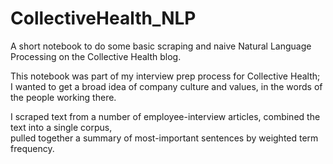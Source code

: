 # CollectiveHealth_NLP
A short notebook to do some basic scraping and naive Natural Language Processing on the Collective Health blog.

This notebook was part of my interview prep process for Collective Health;\
I wanted to get a broad idea of company culture and values, in the words of the people working there.

I scraped text from a number of employee-interview articles, combined the text into a single corpus,\
pulled together a summary of most-important sentences by weighted term frequency.
